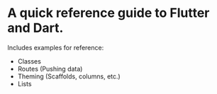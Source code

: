 # A quick reference guide to Flutter and Dart.

Includes examples for reference: 

- Classes
- Routes (Pushing data)
- Theming (Scaffolds, columns, etc.)
- Lists

